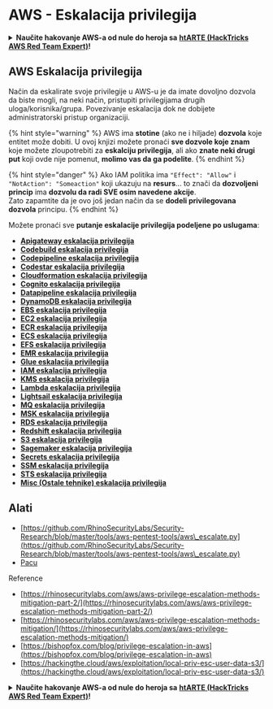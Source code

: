 # AWS - Eskalacija privilegija

<details>

<summary><strong>Naučite hakovanje AWS-a od nule do heroja sa</strong> <a href="https://training.hacktricks.xyz/courses/arte"><strong>htARTE (HackTricks AWS Red Team Expert)</strong></a><strong>!</strong></summary>

Drugi načini podrške HackTricks-u:

* Ako želite da vidite **vašu kompaniju reklamiranu na HackTricks-u** ili **preuzmete HackTricks u PDF formatu** proverite [**SUBSCRIPTION PLANS**](https://github.com/sponsors/carlospolop)!
* Nabavite [**zvanični PEASS & HackTricks swag**](https://peass.creator-spring.com)
* Otkrijte [**The PEASS Family**](https://opensea.io/collection/the-peass-family), našu kolekciju ekskluzivnih [**NFT-ova**](https://opensea.io/collection/the-peass-family)
* **Pridružite se** 💬 [**Discord grupi**](https://discord.gg/hRep4RUj7f) ili [**telegram grupi**](https://t.me/peass) ili nas **pratite** na **Twitter-u** 🐦 [**@hacktricks_live**](https://twitter.com/hacktricks_live)**.**
* **Podelite svoje hakovanje trikove slanjem PR-ova na** [**HackTricks**](https://github.com/carlospolop/hacktricks) i [**HackTricks Cloud**](https://github.com/carlospolop/hacktricks-cloud) github repozitorijume.

</details>

## AWS Eskalacija privilegija

Način da eskalirate svoje privilegije u AWS-u je da imate dovoljno dozvola da biste mogli, na neki način, pristupiti privilegijama drugih uloga/korisnika/grupa. Povezivanje eskalacija dok ne dobijete administratorski pristup organizaciji.

{% hint style="warning" %}
AWS ima **stotine** (ako ne i hiljade) **dozvola** koje entitet može dobiti. U ovoj knjizi možete pronaći **sve dozvole koje znam** koje možete zloupotrebiti za **eskalciju privilegija**, ali ako **znate neki drugi put** koji ovde nije pomenut, **molimo vas da ga podelite**.
{% endhint %}

{% hint style="danger" %}
Ako IAM politika ima `"Effect": "Allow"` i `"NotAction": "Someaction"` koji ukazuju na **resurs**... to znači da **dozvoljeni princip** ima **dozvolu da radi SVE osim navedene akcije**.\
Zato zapamtite da je ovo još jedan način da se **dodeli privilegovana dozvola** principu.
{% endhint %}

Možete pronaći sve **putanje eskalacije privilegija podeljene po uslugama**:

* [**Apigateway eskalacija privilegija**](aws-apigateway-privesc.md)
* [**Codebuild eskalacija privilegija**](aws-codebuild-privesc.md)
* [**Codepipeline eskalacija privilegija**](aws-codepipeline-privesc.md)
* [**Codestar eskalacija privilegija**](aws-codestar-privesc/)
* [**Cloudformation eskalacija privilegija**](aws-cloudformation-privesc/)
* [**Cognito eskalacija privilegija**](aws-cognito-privesc.md)
* [**Datapipeline eskalacija privilegija**](aws-datapipeline-privesc.md)
* [**DynamoDB eskalacija privilegija**](aws-dynamodb-privesc.md)
* [**EBS eskalacija privilegija**](aws-ebs-privesc.md)
* [**EC2 eskalacija privilegija**](aws-ec2-privesc.md)
* [**ECR eskalacija privilegija**](aws-ecr-privesc.md)
* [**ECS eskalacija privilegija**](aws-ecs-privesc.md)
* [**EFS eskalacija privilegija**](aws-efs-privesc.md)
* [**EMR eskalacija privilegija**](aws-emr-privesc.md)
* [**Glue eskalacija privilegija**](aws-glue-privesc.md)
* [**IAM eskalacija privilegija**](aws-iam-privesc.md)
* [**KMS eskalacija privilegija**](aws-kms-privesc.md)
* [**Lambda eskalacija privilegija**](../../aws-pentesting/aws-privilege-escalation/aws-lambda-privesc.md)
* [**Lightsail eskalacija privilegija**](aws-lightsail-privesc.md)
* [**MQ eskalacija privilegija**](aws-mq-privesc.md)
* [**MSK eskalacija privilegija**](aws-msk-privesc.md)
* [**RDS eskalacija privilegija**](aws-rds-privesc.md)
* [**Redshift eskalacija privilegija**](aws-redshift-privesc.md)
* [**S3 eskalacija privilegija**](aws-s3-privesc.md)
* [**Sagemaker eskalacija privilegija**](aws-sagemaker-privesc.md)
* [**Secrets eskalacija privilegija**](aws-secrets-manager-privesc.md)
* [**SSM eskalacija privilegija**](aws-ssm-privesc.md)
* [**STS eskalacija privilegija**](aws-sts-privesc.md)
* [**Misc (Ostale tehnike) eskalacija privilegija**](broken-reference)

## Alati

* [https://github.com/RhinoSecurityLabs/Security-Research/blob/master/tools/aws-pentest-tools/aws\_escalate.py](https://github.com/RhinoSecurityLabs/Security-Research/blob/master/tools/aws-pentest-tools/aws\_escalate.py)
* [Pacu](https://github.com/RhinoSecurityLabs/pacu)

Reference

* [https://rhinosecuritylabs.com/aws/aws-privilege-escalation-methods-mitigation-part-2/](https://rhinosecuritylabs.com/aws/aws-privilege-escalation-methods-mitigation-part-2/)
* [https://rhinosecuritylabs.com/aws/aws-privilege-escalation-methods-mitigation/](https://rhinosecuritylabs.com/aws/aws-privilege-escalation-methods-mitigation/)
* [https://bishopfox.com/blog/privilege-escalation-in-aws](https://bishopfox.com/blog/privilege-escalation-in-aws)
* [https://hackingthe.cloud/aws/exploitation/local-priv-esc-user-data-s3/](https://hackingthe.cloud/aws/exploitation/local-priv-esc-user-data-s3/)

<details>

<summary><strong>Naučite hakovanje AWS-a od nule do heroja sa</strong> <a href="https://training.hacktricks.xyz/courses/arte"><strong>htARTE (HackTricks AWS Red Team Expert)</strong></a><strong>!</strong></summary>

Drugi načini podrške HackTricks-u:

* Ako želite da vidite **vašu kompaniju reklamiranu na HackTricks-u** ili **preuzmete HackTricks u PDF formatu** proverite [**SUBSCRIPTION PLANS**](https://github.com/sponsors/carlospolop)!
* Nabavite [**zvanični PEASS & HackTricks swag**](https://peass.creator-spring.com)
* Otkrijte [**The PEASS Family**](https://opensea.io/collection/the-peass-family), našu kolekciju ekskluzivnih [**NFT-ova**](https://opensea.io/collection/the-peass-family)
* **Pridružite se** 💬 [**Discord grupi**](https://discord.gg/hRep4RUj7f) ili [**telegram grupi**](https://t.me/peass) ili nas **pratite** na **Twitter-u** 🐦 [**@hacktricks_live**](https://twitter.com/hacktricks_live)**.**
* **Podelite svoje hakovanje trikove slanjem PR-ova na** [**HackTricks**](https://github.com/carlospolop/hacktricks) i [**HackTricks Cloud**](https://github.com/carlospolop/hacktricks-cloud) github repozitorijume.

</details>
